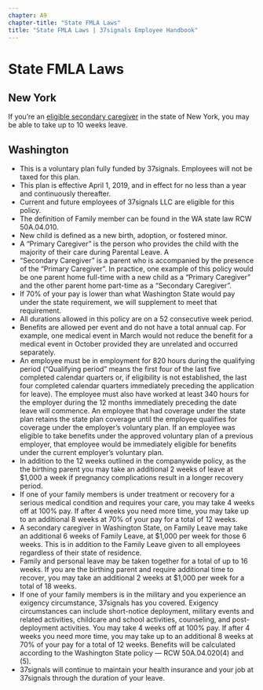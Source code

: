```yaml
---
chapter: A9
chapter-title: "State FMLA Laws"
title: "State FMLA Laws | 37signals Employee Handbook"
---
```


# State FMLA Laws

## New York

If you’re an [eligible secondary caregiver](https://www.nysenate.gov/legislation/laws/WKC/201) in the state of New York, you may be able to take up to 10 weeks leave.

## Washington

- This is a voluntary plan fully funded by 37signals. Employees will not be taxed for this plan.
- This plan is effective April 1, 2019, and in effect for no less than a year and continuously thereafter.
- Current and future employees of 37signals LLC are eligible for this policy.
- The definition of Family member can be found in the WA state law RCW 50A.04.010.
- New child is defined as a new birth, adoption, or fostered minor.
- A “Primary Caregiver” is the person who provides the child with the majority of their care during Parental Leave. A
- “Secondary Caregiver” is a parent who is accompanied by the presence of the “Primary Caregiver”. In practice, one example of this policy would be one parent home full-time with a new child as a “Primary Caregiver” and the other parent home part-time as a “Secondary Caregiver”.
- If 70% of your pay is lower than what Washington State would pay under the state requirement, we will supplement to meet that requirement.
- All durations allowed in this policy are on a 52 consecutive week period.
- Benefits are allowed per event and do not have a total annual cap. For example, one medical event in March would not reduce the benefit for a medical event in October provided they are unrelated and occurred separately.
- An employee must be in employment for 820 hours during the qualifying period (“Qualifying period” means the first four of the last five completed calendar quarters or, if eligibility is not established, the last four completed calendar quarters immediately preceding the application for leave). The employee must also have worked at least 340 hours for the employer during the 12 months immediately preceding the date leave will commence. An employee that had coverage under the state plan retains the state plan coverage until the employee qualifies for coverage under the employer’s voluntary plan. If an employee was eligible to take benefits under the approved voluntary plan of a previous employer, that employee would be immediately eligible for benefits under the current employer’s voluntary plan.
- In addition to the 12 weeks outlined in the companywide policy, as the the birthing parent you may take an additional 2 weeks of leave at $1,000 a week if pregnancy complications result in a longer recovery period.
- If one of your family members is under treatment or recovery for a serious medical condition and requires your care, you may take 4 weeks off at 100% pay. If after 4 weeks you need more time, you may take up to an additional 8 weeks at 70% of your pay for a total of 12 weeks.
- A secondary caregiver in Washington State, on Family Leave may take an additional 6 weeks of Family Leave, at $1,000 per week for those 6 weeks. This is in addition to the Family Leave given to all employees regardless of their state of residence.
- Family and personal leave may be taken together for a total of up to 16 weeks. If you are the birthing parent and require additional time to recover, you may take an additional 2 weeks at $1,000 per week for a total of 18 weeks.
- If one of your family members is in the military and you experience an exigency circumstance, 37signals has you covered. Exigency circumstances can include short-notice deployment, military events and related activities, childcare and school activities, counseling, and post- deployment activities. You may take 4 weeks off at 100% pay. If after 4 weeks you need more time, you may take up to an additional 8 weeks at 70% of your pay for a total of 12 weeks. Benefits will be calculated according to the Washington State policy — RCW 50A.04.020(4) and (5).
- 37signals will continue to maintain your health insurance and your job at 37signals through the duration of your leave.
